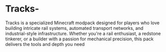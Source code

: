 # Tracks-
Tracks is a specialized Minecraft modpack designed for players who love building intricate rail systems, automated transport networks, and industrial-style infrastructure. Whether you're a rail enthusiast, a redstone tinkerer, or a builder with a passion for mechanical precision, this pack delivers the tools and depth you need
